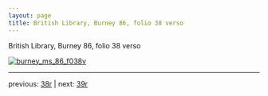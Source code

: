 ```yaml
---
layout: page
title: British Library, Burney 86, folio 38 verso
---
```


British Library, Burney 86, folio 38 verso

[![burney_ms_86_f038v](http://www.homermultitext.org/iipsrv?IIIF=/project/homer/pyramidal/deepzoom/bl/burney86imgs/v1/burney_ms_86_f038v.tif/full/800,/0/default.jpg)](http://www.homermultitext.org/ict2/?urn=urn:cite2:bl:burney86imgs.v1:burney_ms_86_f038v) 

---

previous:  [38r](../38r/) | next: [39r](../39r/)